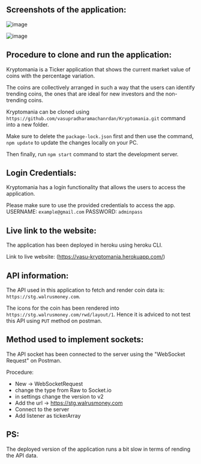 ## Screenshots of the application:

![image](https://user-images.githubusercontent.com/66957811/142737581-ac81125e-17ac-46c4-82ab-0706f7ab5dbe.png)

![image](https://user-images.githubusercontent.com/66957811/142736204-2729b17f-1af2-43bd-96c9-56a36f2ef0e3.png)


## Procedure to clone and run the application:

Kryptomania is a Ticker application that shows the current market value of coins with the percentage variation.

The coins are collectively arranged in such a way that the users can identify trending coins, the ones that are ideal for new investors and the non-trending coins.

Kryptomania can be cloned using `https://github.com/vasupradharamachanrdan/Kryptomania.git` command into a new folder.

Make sure to delete the `package-lock.json` first and then use the command, `npm update` to update the changes locally on your PC.

Then finally, run `npm start` command to start the development server.

## Login Credentials:

Kryptomania has a login functionality that allows the users to access the application.

Please make sure to use the provided credentials to access the app.
USERNAME: `example@gmail.com`
PASSWORD: `adminpass`


## Live link to the website:

The application has been deployed in heroku using heroku CLI.

Link to live website: (https://vasu-kryptomania.herokuapp.com/)

## API information:

The API used in this application to fetch and render coin data is: `https://stg.walrusmoney.com`.

The icons for the coin has been rendered into `https://stg.walrusmoney.com/rwd/layout/1`. Hence it is adviced to not test this API using `PUT` method on postman.

## Method used to implement sockets:

The API socket has been connected to the server using the "WebSocket Request" on Postman.

Procedure:

- New -> WebSocketRequest
- change the type from Raw to Socket.io
- in settings change the version to v2
- Add the url -> https://stg.walrusmoney.com
- Connect to the server
- Add listener as tickerArray

## PS:

The deployed version of the application runs a bit slow in terms of rending the API data.
